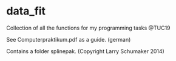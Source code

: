 # data_fit
Collection of all the functions for my programming tasks @TUC19

See Computerpraktikum.pdf as a guide. (german)

Contains a folder splinepak. (Copyright Larry Schumaker 2014)
